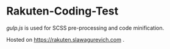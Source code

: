 # Rakuten-Coding-Test

_gulp.js_ is used for SCSS pre-processing and code minification.

Hosted on https://rakuten.slawagurevich.com .
